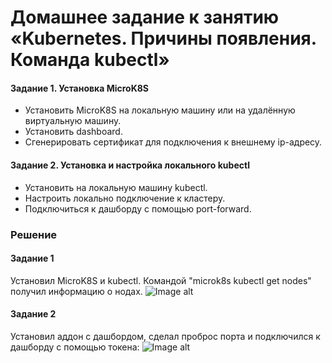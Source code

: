 # Домашнее задание к занятию «Kubernetes. Причины появления. Команда kubectl»

#### Задание 1. Установка MicroK8S
 - Установить MicroK8S на локальную машину или на удалённую виртуальную машину.
 - Установить dashboard.
 - Сгенерировать сертификат для подключения к внешнему ip-адресу.
#### Задание 2. Установка и настройка локального kubectl
 - Установить на локальную машину kubectl.
 - Настроить локально подключение к кластеру.
 - Подключиться к дашборду с помощью port-forward.

### Решение
#### Задание 1
  Установил MicroK8S и kubectl. Командой "microk8s kubectl get nodes" получил информацию о нодах.
  ![Image alt]()
#### Задание 2
  Установил аддон с дашбордом, сделал проброс порта и подключился к дашборду с помощью токена:
  ![Image alt]()
  
